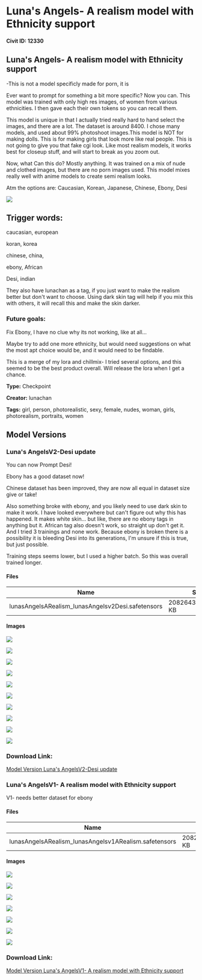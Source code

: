 # Luna's Angels- A realism model with Ethnicity support

#### Civit ID: 12330

<h2>Luna's Angels- A realism model with Ethnicity support</h2><p>-This is not a model specificly made for porn, it is</p><p>Ever want to prompt for something a bit more specific? Now you can. This model was trained with only high res images, of women from various ethnicities. I then gave each their own tokens so you can recall them.</p><p>This model is unique in that I actually tried really hard to hand select the images, and there are a lot. The dataset is around 8400. I chose many models, and used about 99% photoshoot images.This model is NOT for making dolls. This is for making girls that look more like real people. This is not going to give you that fake cgi look. Like most realism models, it works best for closeup stuff, and will start to break as you zoom out.</p><p></p><p>Now, what Can this do? Mostly anything. It was trained on a mix of nude and clothed images, but there are no porn images used. This model mixes really well with anime models to create semi realism looks.</p><p>Atm the options are: Caucasian, Korean, Japanese, Chinese, Ebony, Desi</p><img src="https://imagecache.civitai.com/xG1nkqKTMzGDvpLrqFT7WA/c032b1d5-14e1-49a3-2da0-4e1196dfc600/width=525" /><h2><strong>Trigger words:</strong></h2><p>caucasian, european</p><p>koran, korea</p><p>chinese, china,</p><p>ebony, African</p><p>Desi, indian</p><p>They also have lunachan as a tag, if you just want to make the realism better but don't want to choose. Using dark skin tag will help if you mix this with others, it will recall this and make the skin darker.</p><p></p><h3>Future goals:</h3><p>Fix Ebony, I have no clue why its not working, like at all...</p><p>Maybe try to add one more ethnicity, but would need suggestions on what the most apt choice would be, and it would need to be findable.</p><p></p><p>This is a merge of my lora and chillmix- I tried several options, and this seemed to be the best product overall. Will release the lora when I get a chance.</p>

**Type:** Checkpoint

**Creator:** lunachan

**Tags:** girl, person, photorealistic, sexy, female, nudes, woman, girls, photorealism, portraits, women

## Model Versions

### Luna's AngelsV2-Desi update

<p>You can now Prompt Desi!</p><p>Ebony has a good dataset now!</p><p>Chinese dataset has been improved, they are now all equal in dataset size give or take!</p><p></p><p>Also something broke with ebony, and you likely need to use dark skin to make it work. I have looked everywhere but can't figure out why this has happened.  It makes white skin... but like, there are no ebony tags in anything but it. African tag also doesn't work, so straight up don't get it.  And I tried 3 trainings and none work. Because ebony is broken there is a possibility it is bleeding Desi into its generations, I'm unsure if this is true, but just possible.</p><p>Training steps seems lower, but I used a higher batch. So this was overall trained longer.</p>

#### Files

| Name | Size | Type | Format | Download Url | AutoV1 | AutoV2 | SHA256 | CRC32 | BLAKE3 |
| --- | --- | --- | --- | --- | --- | --- | --- | --- | --- |
| lunasAngelsARealism_lunasAngelsv2Desi.safetensors | 2082643.30078125 KB | Model | SafeTensor | https://civitai.com/api/download/models/15330 | 448B6051 | 643BFADE58 | 643BFADE583D67FCCBC079F6074C750013BE6A6B54D9130A33918ECB2D0E5647 | 25CC80B7 | 03A378F022F6CA5AE1A61768D231019A2A76033B2D6369B4852A21D0F727B4A9 |

#### Images

<p><img src="https://image.civitai.com/xG1nkqKTMzGDvpLrqFT7WA/a93efddf-990d-409d-443d-4548088d6400/width=450/152209.jpeg" /></p>

<p><img src="https://image.civitai.com/xG1nkqKTMzGDvpLrqFT7WA/67decd73-fc3c-41e8-7584-4a38e615dc00/width=450/152208.jpeg" /></p>

<p><img src="https://image.civitai.com/xG1nkqKTMzGDvpLrqFT7WA/dc655514-1310-4e51-369b-2d3ab4dc0d00/width=450/152207.jpeg" /></p>

<p><img src="https://image.civitai.com/xG1nkqKTMzGDvpLrqFT7WA/8e0d4d7e-98fe-40f4-9a73-0854654a1700/width=450/152305.jpeg" /></p>

<p><img src="https://image.civitai.com/xG1nkqKTMzGDvpLrqFT7WA/0f0a80f6-9953-414b-9f27-532745557c00/width=450/152304.jpeg" /></p>

<p><img src="https://image.civitai.com/xG1nkqKTMzGDvpLrqFT7WA/29770487-0997-42c4-9a15-9b32a5553000/width=450/152303.jpeg" /></p>

<p><img src="https://image.civitai.com/xG1nkqKTMzGDvpLrqFT7WA/c7bd5a8f-883d-4376-a6f0-77506bc6ed00/width=450/152206.jpeg" /></p>

<p><img src="https://image.civitai.com/xG1nkqKTMzGDvpLrqFT7WA/1d66de79-1727-44c2-f667-c1fd3d140e00/width=450/152205.jpeg" /></p>

<p><img src="https://image.civitai.com/xG1nkqKTMzGDvpLrqFT7WA/18576e36-55cd-4f98-b6ee-e70193376b00/width=450/152204.jpeg" /></p>

<p><img src="https://image.civitai.com/xG1nkqKTMzGDvpLrqFT7WA/4bd73cc9-d4e3-4010-c43d-accc780ffe00/width=450/152203.jpeg" /></p>

### Download Link:

[Model Version Luna's AngelsV2-Desi update](https://civitai.com/api/download/models/15330)

### Luna's AngelsV1- A realism model with Ethnicity support

<p>V1- needs better dataset for ebony</p>

#### Files

| Name | Size | Type | Format | Download Url | AutoV1 | AutoV2 | SHA256 | CRC32 | BLAKE3 |
| --- | --- | --- | --- | --- | --- | --- | --- | --- | --- |
| lunasAngelsARealism_lunasAngelsv1ARealism.safetensors | 2082643.30078125 KB | Model | SafeTensor | https://civitai.com/api/download/models/14541 | 448B6051 | 55571154D3 | 55571154D3ACC0015F1220CF72F857515B603B2C51507A4C6B74E18C42D418A0 | E1D48F0D | FF99759879D4CC18E664DFE42918717880EEBC172F61DB34525139DB9940658B |

#### Images

<p><img src="https://image.civitai.com/xG1nkqKTMzGDvpLrqFT7WA/e6254082-34f7-481e-fe18-805dcdfe0300/width=450/142231.jpeg" /></p>

<p><img src="https://image.civitai.com/xG1nkqKTMzGDvpLrqFT7WA/3cd7b744-ee36-4ef0-7781-bf7ccdfb0500/width=450/142237.jpeg" /></p>

<p><img src="https://image.civitai.com/xG1nkqKTMzGDvpLrqFT7WA/b107549c-1306-4e05-9ddc-16e79c890800/width=450/142236.jpeg" /></p>

<p><img src="https://image.civitai.com/xG1nkqKTMzGDvpLrqFT7WA/f844359c-0fae-4ab7-685b-81882a024d00/width=450/142235.jpeg" /></p>

<p><img src="https://image.civitai.com/xG1nkqKTMzGDvpLrqFT7WA/9eb7fd9e-01b6-4f03-9810-99157bbf4f00/width=450/142234.jpeg" /></p>

<p><img src="https://image.civitai.com/xG1nkqKTMzGDvpLrqFT7WA/55641d7e-2413-4439-8c39-0a3727ce1800/width=450/142233.jpeg" /></p>

<p><img src="https://image.civitai.com/xG1nkqKTMzGDvpLrqFT7WA/dae710e7-9387-4601-8d83-5af61dc2c800/width=450/142232.jpeg" /></p>

### Download Link:

[Model Version Luna's AngelsV1- A realism model with Ethnicity support](https://civitai.com/api/download/models/14541)

